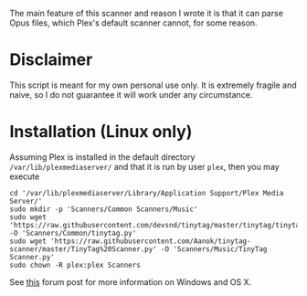 The main feature of this scanner and reason I wrote it is that it can parse Opus files, which Plex's default scanner cannot, for some reason.

# Disclaimer
This script is meant for my own personal use only. It is extremely fragile and naive, so I do not guarantee it will work under any circumstance.

# Installation (Linux only)
Assuming Plex is installed in the default directory `/var/lib/plexmediaserver/` and that it is run by user `plex`, then you may execute
```
cd '/var/lib/plexmediaserver/Library/Application Support/Plex Media Server/'
sudo mkdir -p 'Scanners/Common Scanners/Music'
sudo wget 'https://raw.githubusercontent.com/devsnd/tinytag/master/tinytag/tinytag.py' -O 'Scanners/Common/tinytag.py'
sudo wget 'https://raw.githubusercontent.com/Aanok/tinytag-scanner/master/TinyTag%20Scanner.py' -O 'Scanners/Music/TinyTag Scanner.py'
sudo chown -R plex:plex Scanners
```
See [this](https://forums.plex.tv/t/how-to-install-a-custom-scanner/5960) forum post for more information on Windows and OS X.
